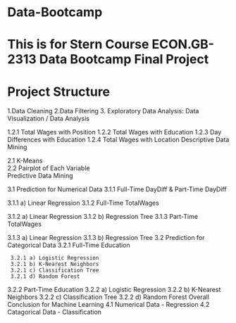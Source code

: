 # Data-Bootcamp
# This is for Stern Course ECON.GB-2313 Data Bootcamp Final Project
 
# Project Structure

1.Data Cleaning
2.Data Filtering
3. Exploratory Data Analysis: Data Visualization / Data Analysis

1.2.1 Total Wages with Position
1.2.2 Total Wages with Education
1.2.3 Day Differences with Education
1.2.4 Total Wages with Location
Descriptive Data Mining

  2.1 K-Means      
  2.2 Pairplot of Each Variable    
Predictive Data Mining

3.1 Prediction for Numerical Data
3.1.1 Full-Time DayDiff & Part-Time DayDiff

  3.1.1 a) Linear Regression
3.1.2 Full-Time TotalWages

  3.1.2 a) Linear Regression
  3.1.2 b) Regression Tree
3.1.3 Part-Time TotalWages

  3.1.3 a) Linear Regression
  3.1.3 b) Regression Tree
3.2 Prediction for Categorical Data
3.2.1 Full-Time Education

     3.2.1 a) Logistic Regression                                                                  
     3.2.1 b) K-Nearest Neighbors
     3.2.1 c) Classification Tree
     3.2.1 d) Random Forest          

  3.2.2 Part-Time Education
     3.2.2 a) Logistic Regression
     3.2.2 b) K-Nearest Neighbors
     3.2.2 c) Classification Tree
     3.2.2 d) Random Forest
Overall Conclusion for Machine Learning
  4.1 Numerical Data - Regression
  4.2 Catagorical Data - Classification
